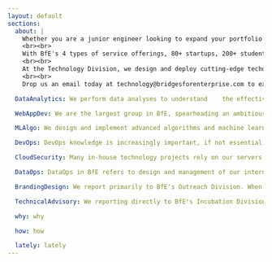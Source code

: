 ```yaml
---
layout: default
sections:
  about: |
    Whether you are a junior engineer looking to expand your portfolio and skills, a senior professional eager to translate your valuable work experience into scalable social impact, or a university student passionate about tech and entrepreneurship, BfE Technology is the place for you. 
    <br><br>
    With BfE's 4 types of service offerings, 80+ startups, 200+ students and 200+ professionals across EMEA, Asia and Americas, a huge amount of data go in and out of the organisation on a day-to-day basis. The rapidly growing global user base makes it challenging to keep the community connected and our resources as accessible as possible, an issue only made worse by the covid pandemic. BfE Technology Division was founded in Aug 2020 to address these needs, replacing the previous Data Analytics team in BfE to encompass a much wider spectrum of work.  
    <br><br>
    At the Technology Division, we design and deploy cutting-edge techonological tools to scale BfE's services for social entrepreneurs in the developing world. Our work covers a wide range of technology disciplines. As long as you enjoy tech, there is almost always something for you wherever your skills and interests lie. 
    <br><br>
    Drop us an email today at technology@bridgesforenterprise.com to explore how you can make a global impact from home with something you love.

  DataAnalytics: We perform data analyses to understand    the effectiveness of our strategies and operational models, and work with other divisions to implement our proposed suggestions. We come from a mix of business and technology backgrounds, and enjoy using a minimalist framework to address the most sophisticated business needs. Some of the cool data we have looked at include startup application data, crowdfunding data and web traffic data for SEO optimisation.

  WebAppDev: We are the largest group in BfE, spearheading an ambitious initiaitve to build an extensive online platform for every aspect of BfE's work. We love building various things from small cute tools to large platforms, and abhor clicking our mouse like a caveman. We are soon releasing our self-hosted website and intranet, with various integrations with our internal tools such as Slack and Hubspot to connect the awesome people in BfE across the world. Many exciting features and apps are being proposed and developed by our teammates from around the world.

  MLAlgo: We design and implement advanced algorithms and machine learning tools to automate complex decision-making processes in BfE. While some of us use NLP tools to help recommend investors for a given startup, others are looking at startup-mentor matching formulated as a graph matching problem, or advising the development of a voting system for startup selection. If you see a bunch of people arguing over maths on a whiteboard or getting all hyped about a new ML library in Python, that is us!

  DevOps: DevOps knowledge is increasingly important, if not essential, for anyone working or aspiring to work as a software engineer. We design and implement DevOps processes from continous integration, testing to deployment, improving code collaboration across the globe. While we are only at our beginning with a minimal set of CD/CI configurations via GitHub Actions, we have many possible additions planned down the road to help manage our codebase and make the tech kids' life easier. The nature of our work means that we are involved in many high-level decision making in the Technology Division.

  CloudSecurity: Many in-house technology projects rely on our servers on cloud, which needs to host our data securely, communicate with clients in different regions with low latency, and be managed within our budget. We work with DevOps to manage our new infrastructure-as-code process and investigate security loopholes in both our code and our server setup. We occassionally work with DataOps and our internal legal advisors to make sure our tech work is compliant with GDPR regulations.

  DataOps: DataOps in BfE refers to design and management of our internal database and any operational procedures that can alter our database, usually by people outside the Technology Division (as the other case is handled by DevOps). We work very closely with the global leadership to establish protocols for various procedures in BfE, and develop a clear vision of our own about how BfE's organisational structure should transform to meet our strategic needs. We code less often than the rest, usually in the context of database management or automation with DevOps. But when we do code, we rock.

  BrandingDesign: We report primarily to BfE's Outreach Division. When we are in Tech, it is usually to convert the branding strategies and guidelines developed in Outreach into standardised stylesheet files that will be enforced within Tech. We are usually people who are passionate about front-end development, UI deisgn, digital media and branding.

  TechnicalAdvisory: We reporting directly to BfE's Incubation Division, although we share many training and partnerships with Technology. We provide technical consulting to our startups as part of BfE's flagship incubation programme. We are not all programmers; we have manufacture enginners, electronic engineers, material scientists, medical students... depending on our startups' needs. When we do have programming-based projects though, we love to have people from the internal projects over and we like to switch over to internal projects too, just for a different experience!

  why: why

  how: how

  lately: lately
---
```

